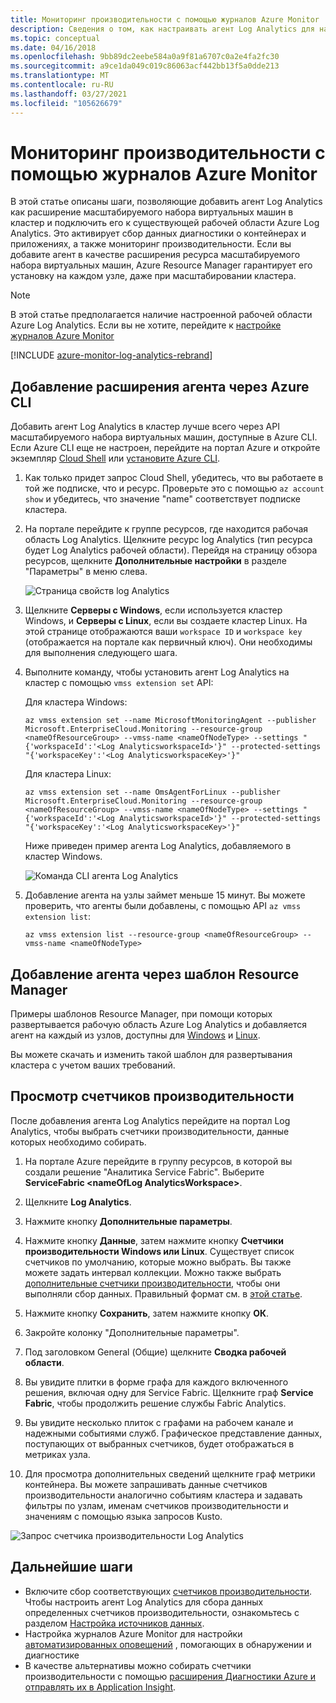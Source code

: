 ```yaml
---
title: Мониторинг производительности с помощью журналов Azure Monitor
description: Сведения о том, как настраивать агент Log Analytics для наблюдения за контейнерами и счетчиками производительности для кластеров Azure Service Fabric.
ms.topic: conceptual
ms.date: 04/16/2018
ms.openlocfilehash: 9bb89dc2eebe584a0a9f81a6707c0a2e4fa2fc30
ms.sourcegitcommit: a9ce1da049c019c86063acf442bb13f5a0dde213
ms.translationtype: MT
ms.contentlocale: ru-RU
ms.lasthandoff: 03/27/2021
ms.locfileid: "105626679"
---
```

# <a name="performance-monitoring-with-azure-monitor-logs"></a>Мониторинг производительности с помощью журналов Azure Monitor

В этой статье описаны шаги, позволяющие добавить агент Log Analytics как расширение масштабируемого набора виртуальных машин в кластер и подключить его к существующей рабочей области Azure Log Analytics. Это активирует сбор данных диагностики о контейнерах и приложениях, а также мониторинг производительности. Если вы добавите агент в качестве расширения ресурса масштабируемого набора виртуальных машин, Azure Resource Manager гарантирует его установку на каждом узле, даже при масштабировании кластера.

> [!NOTE]
> В этой статье предполагается наличие настроенной рабочей области Azure Log Analytics. Если вы не хотите, перейдите к [настройке журналов Azure Monitor](service-fabric-diagnostics-oms-setup.md)

[!INCLUDE [azure-monitor-log-analytics-rebrand](../../includes/azure-monitor-log-analytics-rebrand.md)]

## <a name="add-the-agent-extension-via-azure-cli"></a>Добавление расширения агента через Azure CLI

Добавить агент Log Analytics в кластер лучше всего через API масштабируемого набора виртуальных машин, доступные в Azure CLI. Если Azure CLI еще не настроен, перейдите на портал Azure и откройте экземпляр [Cloud Shell](../cloud-shell/overview.md) или [установите Azure CLI](/cli/azure/install-azure-cli).

1. Как только придет запрос Cloud Shell, убедитесь, что вы работаете в той же подписке, что и ресурс. Проверьте это с помощью `az account show` и убедитесь, что значение "name" соответствует подписке кластера.

2. На портале перейдите к группе ресурсов, где находится рабочая область Log Analytics. Щелкните ресурс log Analytics (тип ресурса будет Log Analytics рабочей области). Перейдя на страницу обзора ресурсов, щелкните **Дополнительные настройки** в разделе "Параметры" в меню слева.

    ![Страница свойств log Analytics](media/service-fabric-diagnostics-oms-agent/oms-advanced-settings.png)

3. Щелкните **Серверы с Windows**, если используется кластер Windows, и **Серверы с Linux**, если вы создаете кластер Linux. На этой странице отображаются ваши `workspace ID` и `workspace key` (отображается на портале как первичный ключ). Они необходимы для выполнения следующего шага.

4. Выполните команду, чтобы установить агент Log Analytics на кластер с помощью `vmss extension set` API:

    Для кластера Windows:

    ```azurecli
    az vmss extension set --name MicrosoftMonitoringAgent --publisher Microsoft.EnterpriseCloud.Monitoring --resource-group <nameOfResourceGroup> --vmss-name <nameOfNodeType> --settings "{'workspaceId':'<Log AnalyticsworkspaceId>'}" --protected-settings "{'workspaceKey':'<Log AnalyticsworkspaceKey>'}"
    ```

    Для кластера Linux:

    ```azurecli
    az vmss extension set --name OmsAgentForLinux --publisher Microsoft.EnterpriseCloud.Monitoring --resource-group <nameOfResourceGroup> --vmss-name <nameOfNodeType> --settings "{'workspaceId':'<Log AnalyticsworkspaceId>'}" --protected-settings "{'workspaceKey':'<Log AnalyticsworkspaceKey>'}"
    ```

    Ниже приведен пример агента Log Analytics, добавляемого в кластер Windows.

    ![Команда CLI агента Log Analytics](media/service-fabric-diagnostics-oms-agent/cli-command.png)

5. Добавление агента на узлы займет меньше 15 минут. Вы можете проверить, что агенты были добавлены, с помощью API `az vmss extension list`:

    ```azurecli
    az vmss extension list --resource-group <nameOfResourceGroup> --vmss-name <nameOfNodeType>
    ```

## <a name="add-the-agent-via-the-resource-manager-template"></a>Добавление агента через шаблон Resource Manager

Примеры шаблонов Resource Manager, при помощи которых развертывается рабочую область Azure Log Analytics и добавляется агент на каждый из узлов, доступны для [Windows](https://github.com/Azure-Samples/service-fabric-cluster-templates/tree/master/5-VM-Windows-OMS-UnSecure) и [Linux](https://github.com/Azure-Samples/service-fabric-cluster-templates/tree/master/5-VM-Ubuntu-1-NodeType-Secure-OMS).

Вы можете скачать и изменить такой шаблон для развертывания кластера с учетом ваших требований.

## <a name="view-performance-counters"></a>Просмотр счетчиков производительности

После добавления агента Log Analytics перейдите на портал Log Analytics, чтобы выбрать счетчики производительности, данные которых необходимо собирать.

1. На портале Azure перейдите в группу ресурсов, в которой вы создали решение "Аналитика Service Fabric". Выберите **ServiceFabric \<nameOfLog AnalyticsWorkspace\>**.

2. Щелкните **Log Analytics**.

3. Нажмите кнопку **Дополнительные параметры**.

4. Нажмите кнопку **Данные**, затем нажмите кнопку **Счетчики производительности Windows или Linux**. Существует список счетчиков по умолчанию, которые можно выбрать. Вы также можете задать интервал коллекции. Можно также выбрать [дополнительные счетчики производительности](service-fabric-diagnostics-event-generation-perf.md), чтобы они выполняли сбор данных. Правильный формат см. в [этой статье](/windows/win32/perfctrs/specifying-a-counter-path).

5. Нажмите кнопку **Сохранить**, затем нажмите кнопку **ОК**.

6. Закройте колонку "Дополнительные параметры".

7. Под заголовком General (Общие) щелкните **Сводка рабочей области**.

8. Вы увидите плитки в форме графа для каждого включенного решения, включая одну для Service Fabric. Щелкните граф **Service Fabric**, чтобы продолжить решение службы Fabric Analytics.

9. Вы увидите несколько плиток с графами на рабочем канале и надежными событиями служб. Графическое представление данных, поступающих от выбранных счетчиков, будет отображаться в метриках узла.

10. Для просмотра дополнительных сведений щелкните граф метрики контейнера. Вы можете запрашивать данные счетчиков производительности аналогично событиям кластера и задавать фильтры по узлам, именам счетчиков производительности и значениям с помощью языка запросов Kusto.

![Запрос счетчика производительности Log Analytics](media/service-fabric-diagnostics-event-analysis-oms/oms_node_metrics_table.PNG)

## <a name="next-steps"></a>Дальнейшие шаги

* Включите сбор соответствующих [счетчиков производительности](service-fabric-diagnostics-event-generation-perf.md). Чтобы настроить агент Log Analytics для сбора данных определенных счетчиков производительности, ознакомьтесь с разделом [Настройка источников данных](../azure-monitor/agents/agent-data-sources.md#configuring-data-sources).
* Настройка журналов Azure Monitor для настройки [автоматизированных оповещений](../azure-monitor/alerts/alerts-overview.md) , помогающих в обнаружении и диагностике
* В качестве альтернативы можно собирать счетчики производительности с помощью [расширения Диагностики Azure и отправлять их в Application Insight](service-fabric-diagnostics-event-aggregation-wad.md#add-the-application-insights-sink-to-the-resource-manager-template).
